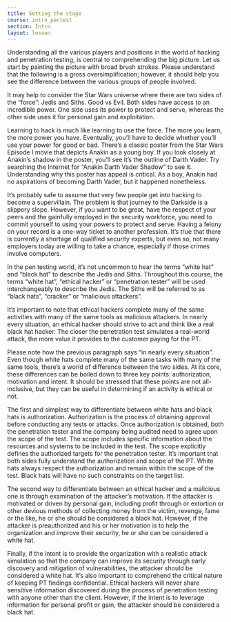 ```yaml
---
title: Setting the stage
course: intro_pentest
section: Intro
layout: lesson
---
```


Understanding all the various players and positions in the world of hacking and penetration testing, is central to comprehending the big picture. Let us start by painting the picture with broad brush strokes. Please understand that the following is a gross oversimplification; however, it should help you see the difference between the various groups of people involved.

It may help to consider the Star Wars universe where there are two sides of the “force”: Jedis and Siths. Good vs Evil. Both sides have access to an incredible power. One side uses its power to protect and serve, whereas the other side uses it for personal gain and exploitation.

Learning to hack is much like learning to use the force. The more you learn, the more power you have. Eventually, you’ll have to decide whether you’ll use your power for good or bad. There’s a classic poster from the Star Wars Episode I movie that depicts Anakin as a young boy. If you look closely at Anakin’s shadow in the poster, you’ll see it’s the outline of Darth Vader. Try searching the Internet for “Anakin Darth Vader Shadow” to see it. Understanding why this poster has appeal is critical. As a boy, Anakin had no aspirations of becoming Darth Vader, but it happened nonetheless.

It’s probably safe to assume that very few people get into hacking to become a supervillain. The problem is that journey to the Darkside is a slippery slope. However, if you want to be great, have the respect of your peers and the gainfully employed in the security workforce, you need to commit yourself to using your powers to protect and serve. Having a felony on your record is a one-way ticket to another profession. It’s true that there is currently a shortage of qualified security experts, but even so, not many employers today are willing to take a chance, especially if those crimes involve computers.

In the pen testing world, it’s not uncommon to hear the terms “white hat” and “black hat” to describe the Jedis and Siths. Throughout this course, the terms “white hat”, “ethical hacker” or “penetration tester” will be used interchangeably to describe the Jedis. The Siths will be referred to as “black hats”, “cracker” or “malicious attackers”.

It’s important to note that ethical hackers complete many of the same activities with many of the same tools as malicious attackers. In nearly every situation, an ethical hacker should strive to act and think like a real black hat hacker. The closer the penetration test simulates a real-world attack, the more value it provides to the customer paying for the PT.

Please note how the previous paragraph says “in nearly every situation”. Even though white hats complete many of the same tasks with many of the same tools, there’s a world of difference between the two sides. At its core, these differences can be boiled down to three key points: authorization, motivation and intent. It should be stressed that these points are not all-inclusive, but they can be useful in determining if an activity is ethical or not.

The first and simplest way to differentiate between white hats and black hats is authorization. Authorization is the process of obtaining approval before conducting any tests or attacks. Once authorization is obtained, both the penetration tester and the company being audited need to agree upon the scope of the test. The scope includes specific information about the resources and systems to be included in the test. The scope explicitly defines the authorized targets for the penetration tester. It’s important that both sides fully understand the authorization and scope of the PT. White hats always respect the authorization and remain within the scope of the test. Black hats will have no such constraints on the target list.

The second way to differentiate between an ethical hacker and a malicious one is through examination of the attacker’s motivation. If the attacker is motivated or driven by personal gain, including profit through or extortion or other devious methods of collecting money from the victim, revenge, fame or the like, he or she should be considered a black hat. However, if the attacker is preauthorized and his or her motivation is to help the organization and improve their security, he or she can be considered a white hat.

Finally, if the intent is to provide the organization with a realistic attack simulation so that the company can improve its security through early discovery and mitigation of vulnerabilities, the attacker should be considered a white hat. It’s also important to comprehend the critical nature of keeping PT findings confidential. Ethical hackers will never share sensitive information discovered during the process of penetration testing with anyone other than the client. However, if the intent is to leverage information for personal profit or gain, the attacker should be considered a black hat.
